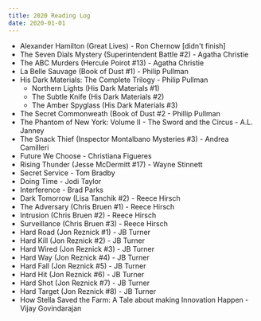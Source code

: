 ```yaml
---
title: 2020 Reading Log
date: 2020-01-01
---
```

 - Alexander Hamilton (Great Lives) - Ron Chernow [didn't finish]
 - The Seven Dials Mystery (Superintendent Battle #2) - Agatha Christie
 - The ABC Murders (Hercule Poirot #13) - Agatha Christie
 - La Belle Sauvage (Book of Dust #1) - Philip Pullman
 - His Dark Materials: The Complete Trilogy - Philip Pullman
   - Northern Lights (His Dark Materials #1)
   - The Subtle Knife (His Dark Materials #2)
   - The Amber Spyglass (His Dark Materials #3)
 - The Secret Commonweath (Book of Dust #2 - Phillip Pullman
 - The Phantom of New York: Volume II - The Sword and the Circus - A.L. Janney
 - The Snack Thief (Inspector Montalbano Mysteries #3) - Andrea Camilleri
 - Future We Choose - Christiana Figueres
 - Rising Thunder (Jesse McDermitt #17) - Wayne Stinnett
 - Secret Service - Tom Bradby
 - Doing Time - Jodi Taylor
 - Interference - Brad Parks
 - Dark Tomorrow (Lisa Tanchik #2) - Reece Hirsch
 - The Adversary (Chris Bruen #1) - Reece Hirsch
 - Intrusion (Chris Bruen #2) - Reece Hirsch
 - Surveillance (Chris Bruen #3) - Reece Hirsch
 - Hard Road (Jon Reznick #1) - JB Turner
 - Hard Kill (Jon Reznick #2) - JB Turner
 - Hard Wired (Jon Reznick #3) - JB Turner
 - Hard Way (Jon Reznick #4) - JB Turner
 - Hard Fall (Jon Reznick #5) - JB Turner
 - Hard Hit (Jon Reznick #6) - JB Turner
 - Hard Shot (Jon Reznick #7) - JB Turner
 - Hard Target (Jon Reznick #8) - JB Turner
 - How Stella Saved the Farm: A Tale about making Innovation Happen - Vijay Govindarajan
